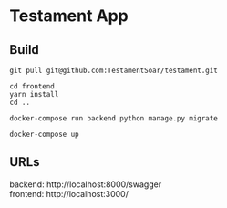 # Testament App

## Build

```
git pull git@github.com:TestamentSoar/testament.git
```

```
cd frontend
yarn install
cd ..
```

```
docker-compose run backend python manage.py migrate
```

```
docker-compose up
```

## URLs

backend: http://localhost:8000/swagger  
frontend: http://localhost:3000/

